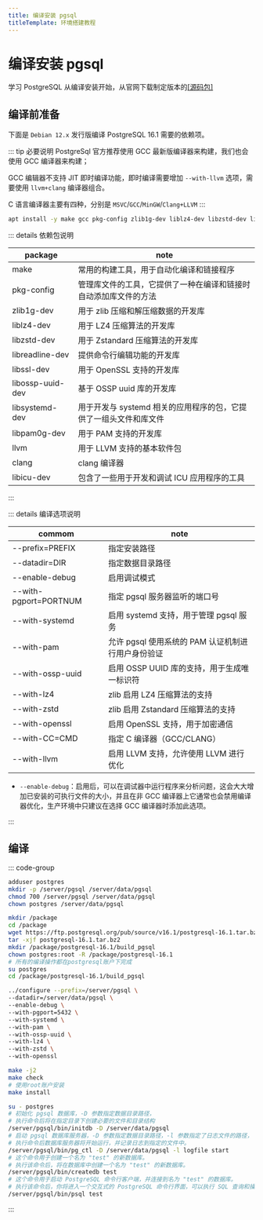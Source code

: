 ```yaml
---
title: 编译安装 pgsql
titleTemplate: 环境搭建教程
---
```


# 编译安装 pgsql

学习 PostgreSQL 从编译安装开始，从官网下载制定版本的[[源码包]](https://www.postgresql.org/ftp/source/)

## 编译前准备

下面是 `Debian 12.x` 发行版编译 PostgreSQL 16.1 需要的依赖项。

::: tip 必要说明
PostgreSql 官方推荐使用 GCC 最新版编译器来构建，我们也会使用 GCC 编译器来构建；

GCC 编辑器不支持 JIT 即时编译功能，即时编译需要增加 `--with-llvm` 选项，需要使用 `llvm+clang` 编译器组合。

C 语言编译器主要有四种，分别是 `MSVC`/`GCC`/`MinGW`/`Clang+LLVM`
:::

```bash
apt install -y make gcc pkg-config zlib1g-dev liblz4-dev libzstd-dev libreadline-dev libssl-dev libossp-uuid-dev libsystemd-dev libpam0g-dev libicu-dev
```

::: details 依赖包说明

| package          | note                                                              |
| ---------------- | ----------------------------------------------------------------- |
| make             | 常用的构建工具，用于自动化编译和链接程序                          |
| pkg-config       | 管理库文件的工具，它提供了一种在编译和链接时自动添加库文件的方法  |
| zlib1g-dev       | 用于 zlib 压缩和解压缩数据的开发库                                |
| liblz4-dev       | 用于 LZ4 压缩算法的开发库                                         |
| libzstd-dev      | 用于 Zstandard 压缩算法的开发库                                   |
| libreadline-dev  | 提供命令行编辑功能的开发库                                        |
| libssl-dev       | 用于 OpenSSL 支持的开发库                                         |
| libossp-uuid-dev | 基于 OSSP uuid 库的开发库                                         |
| libsystemd-dev   | 用于开发与 systemd 相关的应用程序的包，它提供了一组头文件和库文件 |
| libpam0g-dev     | 用于 PAM 支持的开发库                                             |
| llvm             | 用于 LLVM 支持的基本软件包                                        |
| clang            | clang 编译器                                                      |
| libicu-dev       | 包含了一些用于开发和调试 ICU 应用程序的工具                       |

:::

::: details 编译选项说明

| commom                | note                                               |
| --------------------- | -------------------------------------------------- |
| --prefix=PREFIX       | 指定安装路径                                       |
| --datadir=DIR         | 指定数据目录路径                                   |
| --enable-debug        | 启用调试模式                                       |
| --with-pgport=PORTNUM | 指定 pgsql 服务器监听的端口号                      |
| --with-systemd        | 启用 systemd 支持，用于管理 pgsql 服务             |
| --with-pam            | 允许 pgsql 使用系统的 PAM 认证机制进行用户身份验证 |
| --with-ossp-uuid      | 启用 OSSP UUID 库的支持，用于生成唯一标识符        |
| --with-lz4            | zlib 启用 LZ4 压缩算法的支持                       |
| --with-zstd           | zlib 启用 Zstandard 压缩算法的支持                 |
| --with-openssl        | 启用 OpenSSL 支持，用于加密通信                    |
| --with-CC=CMD         | 指定 C 编译器（GCC/CLANG）                         |
| --with-llvm           | 启用 LLVM 支持，允许使用 LLVM 进行优化             |

- `--enable-debug`：启用后，可以在调试器中运行程序来分析问题，这会大大增加已安装的可执行文件的大小，并且在非 GCC 编译器上它通常也会禁用编译器优化，生产环境中只建议在选择 GCC 编译器时添加此选项。

:::

## 编译

::: code-group

```bash [用户及权限]
adduser postgres
mkdir -p /server/pgsql /server/data/pgsql
chmod 700 /server/pgsql /server/data/pgsql
chown postgres /server/data/pgsql
```

```bash [进入构建目录]
mkdir /package
cd /package
wget https://ftp.postgresql.org/pub/source/v16.1/postgresql-16.1.tar.bz2
tar -xjf postgresql-16.1.tar.bz2
mkdir /package/postgresql-16.1/build_pgsql
chown postgres:root -R /package/postgresql-16.1
# 所有的编译操作都在postgresql账户下完成
su postgres
cd /package/postgresql-16.1/build_pgsql
```

```bash [编译指令]
../configure --prefix=/server/pgsql \
--datadir=/server/data/pgsql \
--enable-debug \
--with-pgport=5432 \
--with-systemd \
--with-pam \
--with-ossp-uuid \
--with-lz4 \
--with-zstd \
--with-openssl
```

```bash [安装指令]
make -j2
make check
# 使用root账户安装
make install
```

```bash [数据初始化]
su - postgres
# 初始化 pgsql 数据库，-D 参数指定数据目录路径，
# 执行命令后将在指定目录下创建必要的文件和目录结构
/server/pgsql/bin/initdb -D /server/data/pgsql
# 启动 pgsql 数据库服务器，-D 参数指定数据目录路径，-l 参数指定了日志文件的路径，
# 执行命令后数据库服务器将开始运行，并记录日志到指定的文件中。
/server/pgsql/bin/pg_ctl -D /server/data/pgsql -l logfile start
# 这个命令用于创建一个名为 "test" 的新数据库。
# 执行该命令后，将在数据库中创建一个名为 "test" 的新数据库。
/server/pgsql/bin/createdb test
# 这个命令用于启动 PostgreSQL 命令行客户端，并连接到名为 "test" 的数据库。
# 执行该命令后，你将进入一个交互式的 PostgreSQL 命令行界面，可以执行 SQL 查询和操作。
/server/pgsql/bin/psql test
```

:::

